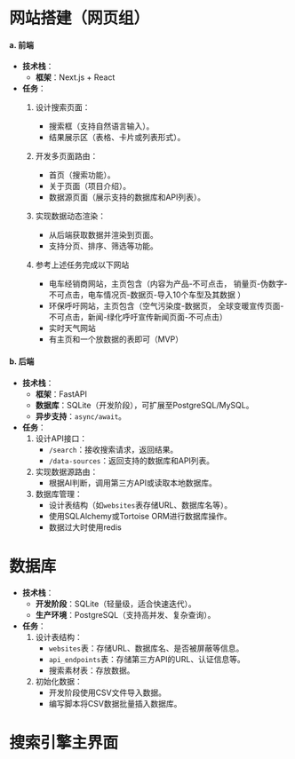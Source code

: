 # **网站搭建（网页组）**

#### **a. 前端**

- **技术栈**：
  - **框架**：Next.js + React
- **任务**：
  1. 设计搜索页面：
     - 搜索框（支持自然语言输入）。
     - 结果展示区（表格、卡片或列表形式）。
  2. 开发多页面路由：
     - 首页（搜索功能）。
     - 关于页面（项目介绍）。
     - 数据源页面（展示支持的数据库和API列表）。
  3. 实现数据动态渲染：
     - 从后端获取数据并渲染到页面。
     - 支持分页、排序、筛选等功能。

  4. 参考上述任务完成以下网站
     - 电车经销商网站，主页包含（内容为产品-不可点击， 销量页-伪数字-不可点击，电车情况页-数据页-导入10个车型及其数据 ）
     - 环保呼吁网站，主页包含（空气污染度-数据页， 全球变暖宣传页面-不可点击，新闻-绿化呼吁宣传新闻页面-不可点击）
     - 实时天气网站
     - 有主页和一个放数据的表即可（MVP）

#### **b. 后端**

- **技术栈**：
  - **框架**：FastAPI
  - **数据库**：SQLite（开发阶段），可扩展至PostgreSQL/MySQL。
  - **异步支持**：`async/await`。
- **任务**：
  1. 设计API接口：
     - `/search`：接收搜索请求，返回结果。
     - `/data-sources`：返回支持的数据库和API列表。
  2. 实现数据源路由：
     - 根据AI判断，调用第三方API或读取本地数据库。
  3. 数据库管理：
     - 设计表结构（如`websites`表存储URL、数据库名等）。
     - 使用SQLAlchemy或Tortoise ORM进行数据库操作。
     - 数据过大时使用redis

# 数据库

- **技术栈**：
  - **开发阶段**：SQLite（轻量级，适合快速迭代）。
  - **生产环境**：PostgreSQL（支持高并发、复杂查询）。
- **任务**：
  1. 设计表结构：
     - `websites`表：存储URL、数据库名、是否被屏蔽等信息。
     - `api_endpoints`表：存储第三方API的URL、认证信息等。
     - 搜索素材表：存放数据。
  2. 初始化数据：
     - 开发阶段使用CSV文件导入数据。
     - 编写脚本将CSV数据批量插入数据库。

# 搜索引擎主界面